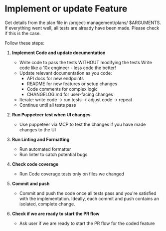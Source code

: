 # Implement or update Feature

Get details from the plan file in /project-management/plans/ $ARGUMENTS.
If everything went well, all tests are already have been made. Please check if this is the case.

Follow these steps:

1. **Implement Code and update documentation**
   - Write code to pass the tests WITHOUT modifying the tests
      Write code like a 10x engineer - less code the better!
   - Update relevant documentation as you code:
     * API docs for new endpoints
     * README for new features or setup changes
     * Code comments for complex logic
     * CHANGELOG.md for user-facing changes
   - Iterate: write code → run tests → adjust code → repeat
   - Continue until all tests pass

2. **Run Puppeteer test when UI changes**
   - Use puppeteer via MCP to test the changes if you have made changes to the UI

3. **Run Linting and Formatting**
   - Run automated formatter 
   - Run linter to catch potential bugs

4. **Check code coverage**
   - Run Code coverage tests only on files we changed

5. **Commit and push**
   - Commit and push the code once all tests pass and you're satisfied with the implementation. Ideally, each commit and push contains an isolated, complete change.

6. **Check if we are ready to start the PR flow**
    - Ask user if we are ready to start the PR flow for the coded feature